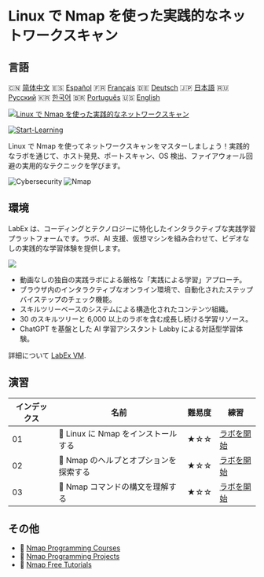 # Linux で Nmap を使った実践的なネットワークスキャン

## 言語

🇨🇳 [简体中文](README_zh.md) 🇪🇸 [Español](README_es.md) 🇫🇷 [Français](README_fr.md) 🇩🇪 [Deutsch](README_de.md) 🇯🇵 [日本語](README_ja.md) 🇷🇺 [Русский](README_ru.md) 🇰🇷 [한국어](README_ko.md) 🇧🇷 [Português](README_pt.md) 🇺🇸 [English](README.md) 

[![Linux で Nmap を使った実践的なネットワークスキャン](https://cover-creator.labex.io/hands-on-network-scanning-with-nmap-on-linux.png?lang=ja)](https://labex.io/ja/courses/hands-on-network-scanning-with-nmap-on-linux)

[![Start-Learning](https://img.shields.io/badge/Start-Learning-whitesmoke?style=for-the-badge)](https://labex.io/ja/courses/hands-on-network-scanning-with-nmap-on-linux)

Linux で Nmap を使ってネットワークスキャンをマスターしましょう！実践的なラボを通じて、ホスト発見、ポートスキャン、OS 検出、ファイアウォール回避の実用的なテクニックを学びます。

![Cybersecurity](https://img.shields.io/badge/Cybersecurity-whitesmoke?style=for-the-badge&logo=cybersecurity)
![Nmap](https://img.shields.io/badge/Nmap-whitesmoke?style=for-the-badge&logo=nmap)


## 環境

LabEx は、コーディングとテクノロジーに特化したインタラクティブな実践学習プラットフォームです。ラボ、AI 支援、仮想マシンを組み合わせて、ビデオなしの実践的な学習体験を提供します。

![](https://tutorial-screenshot.getvm.io/images/vm-1725247253.png)

- 動画なしの独自の実践ラボによる厳格な「実践による学習」アプローチ。
- ブラウザ内のインタラクティブなオンライン環境で、自動化されたステップバイステップのチェック機能。
- スキルツリーベースのシステムによる構造化されたコンテンツ組織。
- 30 のスキルツリーと 6,000 以上のラボを含む成長し続ける学習リソース。
- ChatGPT を基盤とした AI 学習アシスタント Labby による対話型学習体験。

詳細について [LabEx VM](https://support.labex.io/using-labex/virtual-machine).

## 演習

|   インデックス | 名前                                   | 難易度   | 練習                                                                                                                     |
|----------------|----------------------------------------|----------|--------------------------------------------------------------------------------------------------------------------------|
|             01 | 📖 Linux に Nmap をインストールする    | ★☆☆      | <a target='_blank' href='https://labex.io/ja/tutorials/nmap-install-nmap-on-linux-530181'>ラボを開始</a>                 |
|             02 | 📖 Nmap のヘルプとオプションを探索する | ★☆☆      | <a target='_blank' href='https://labex.io/ja/tutorials/nmap-explore-nmap-help-and-options-in-nmap-547101'>ラボを開始</a> |
|             03 | 📖 Nmap コマンドの構文を理解する       | ★☆☆      | <a target='_blank' href='https://labex.io/ja/tutorials/nmap-understand-nmap-command-syntax-530159'>ラボを開始</a>        |

## その他

- 🔗 [Nmap Programming Courses](https://github.com/labex-labs/awesome-programming-courses)
- 🔗 [Nmap Programming Projects](https://github.com/labex-labs/awesome-programming-projects)
- 🔗 [Nmap Free Tutorials](https://github.com/labex-labs/nmap-free-tutorials)

